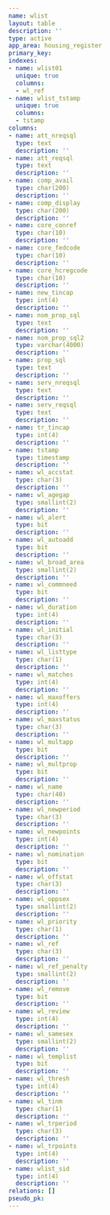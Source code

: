 ```yaml
---
name: wlist
layout: table
description: ''
type: active
app_area: housing_register
primary_key: 
indexes:
- name: wlist01
  unique: true
  columns:
  - wl_ref
- name: wlist_tstamp
  unique: true
  columns:
  - tstamp
columns:
- name: att_nreqsql
  type: text
  description: ''
- name: att_reqsql
  type: text
  description: ''
- name: comp_avail
  type: char(200)
  description: ''
- name: comp_display
  type: char(200)
  description: ''
- name: core_conref
  type: char(10)
  description: ''
- name: core_fedcode
  type: char(10)
  description: ''
- name: core_hcregcode
  type: char(10)
  description: ''
- name: new_tincap
  type: int(4)
  description: ''
- name: nom_prop_sql
  type: text
  description: ''
- name: nom_prop_sql2
  type: varchar(4000)
  description: ''
- name: prop_sql
  type: text
  description: ''
- name: serv_nreqsql
  type: text
  description: ''
- name: serv_reqsql
  type: text
  description: ''
- name: tr_tincap
  type: int(4)
  description: ''
- name: tstamp
  type: timestamp
  description: ''
- name: wl_accstat
  type: char(3)
  description: ''
- name: wl_agegap
  type: smallint(2)
  description: ''
- name: wl_alert
  type: bit
  description: ''
- name: wl_autoadd
  type: bit
  description: ''
- name: wl_broad_area
  type: smallint(2)
  description: ''
- name: wl_commneed
  type: bit
  description: ''
- name: wl_duration
  type: int(4)
  description: ''
- name: wl_initial
  type: char(3)
  description: ''
- name: wl_listtype
  type: char(1)
  description: ''
- name: wl_matches
  type: int(4)
  description: ''
- name: wl_maxoffers
  type: int(4)
  description: ''
- name: wl_maxstatus
  type: char(3)
  description: ''
- name: wl_multapp
  type: bit
  description: ''
- name: wl_multprop
  type: bit
  description: ''
- name: wl_name
  type: char(40)
  description: ''
- name: wl_newperiod
  type: char(3)
  description: ''
- name: wl_newpoints
  type: int(4)
  description: ''
- name: wl_nomination
  type: bit
  description: ''
- name: wl_offstat
  type: char(3)
  description: ''
- name: wl_oppsex
  type: smallint(2)
  description: ''
- name: wl_priority
  type: char(1)
  description: ''
- name: wl_ref
  type: char(3)
  description: ''
- name: wl_ref_penalty
  type: smallint(2)
  description: ''
- name: wl_remove
  type: bit
  description: ''
- name: wl_review
  type: int(4)
  description: ''
- name: wl_samesex
  type: smallint(2)
  description: ''
- name: wl_templist
  type: bit
  description: ''
- name: wl_thresh
  type: int(4)
  description: ''
- name: wl_tinm
  type: char(1)
  description: ''
- name: wl_trperiod
  type: char(3)
  description: ''
- name: wl_trpoints
  type: int(4)
  description: ''
- name: wlist_sid
  type: int(4)
  description: ''
relations: []
pseudo_pk: 
---
```


